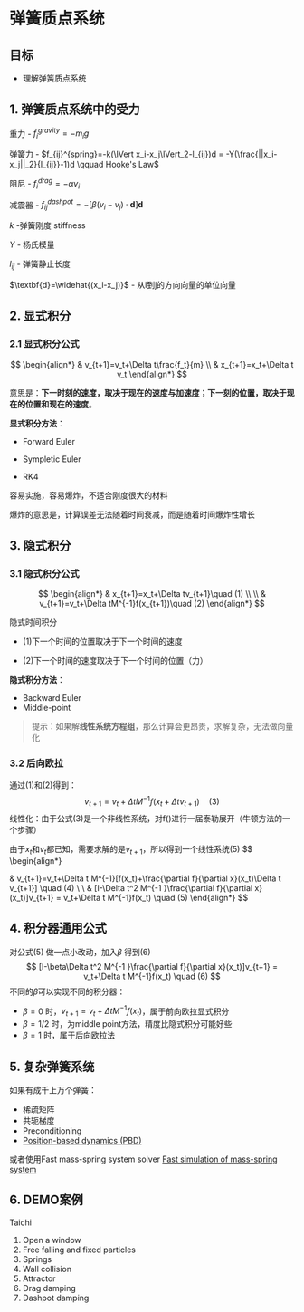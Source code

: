 # 弹簧质点系统

## 目标

- 理解弹簧质点系统

## 1. 弹簧质点系统中的受力

重力 - $f_i^{gravity}=-m_ig$

弹簧力 - $f_{ij}^{spring}=-k(\lVert x_i-x_j\lVert_2-l_{ij})d = -Y(\frac{||x_i-x_j||_2}{l_{ij}}-1)d \qquad Hooke's Law$

阻尼 - $f_i^{drag}=-\alpha v_i$

减震器 - $f_{ij}^{dashpot}=-[\beta (v_i-v_j)\cdot \textbf{d}]\textbf{d}$



$k$ -弹簧刚度 stiffness

$Y$ - 杨氏模量

$l_{ij}$ - 弹簧静止长度

$\textbf{d}=\widehat{(x_i-x_j)}$ - 从i到j的方向向量的单位向量

## 2. 显式积分

### 2.1 显式积分公式

$$
\begin{align*}
& v_{t+1}=v_t+\Delta t\frac{f_t}{m}
\\
& x_{t+1}=x_t+\Delta t v_t
\end{align*}
$$

意思是：**下一时刻的速度，取决于现在的速度与加速度；下一刻的位置，取决于现在的位置和现在的速度**。

**显式积分方法**：

- Forward Euler

- Sympletic Euler

- RK4

容易实施，容易爆炸，不适合刚度很大的材料

爆炸的意思是，计算误差无法随着时间衰减，而是随着时间爆炸性增长

## 3. 隐式积分

### 3.1 隐式积分公式

$$
\begin{align*}
& x_{t+1}=x_t+\Delta tv_{t+1}\quad (1)
\\
\\
& v_{t+1}=v_t+\Delta tM^{-1}f(x_{t+1})\quad (2)
\end{align*}
$$

隐式时间积分

- $(1)$下一个时间的位置取决于下一个时间的速度

- $(2)$下一个时间的速度取决于下一个时间的位置（力）

**隐式积分方法**：

- Backward Euler
- Middle-point

> 提示：如果解**线性系统方程组**，那么计算会更昂贵，求解复杂，无法做向量化

### 3.2 后向欧拉

通过$(1)$和$(2)$得到：
$$
v_{t+1}=v_t+\Delta t M^{-1}f(x_t+\Delta tv_{t+1}) \quad (3)
$$
线性化：由于公式$(3)$是一个非线性系统，对f()进行一届泰勒展开（牛顿方法的一个步骤）

由于$x_t$和$v_t$都已知，需要求解的是$v_{t+1}$，所以得到一个线性系统$(5)$
$$
\begin{align*}

& v_{t+1}=v_t+\Delta t M^{-1}[f(x_t)+\frac{\partial f}{\partial x}(x_t)\Delta t v_{t+1}] \quad (4)
\\
\\
& [I-\Delta t^2 M^{-1	}\frac{\partial f}{\partial x}(x_t)]v_{t+1} = v_t+\Delta t M^{-1}f(x_t) \quad (5)
\end{align*}
$$

## 4. 积分器通用公式

对公式$(5)$ 做一点小改动，加入$\beta$ 得到$(6)$
$$
[I-\beta\Delta t^2 M^{-1	}\frac{\partial f}{\partial x}(x_t)]v_{t+1} = v_t+\Delta t M^{-1}f(x_t) \quad (6)
$$
不同的$\beta$可以实现不同的积分器：

- $\beta=0$ 时，$v_{t+1}=v_t+\Delta tM^{-1}f(x_t)$，属于前向欧拉显式积分
- $\beta=1/2$ 时，为middle point方法，精度比隐式积分可能好些 
- $\beta=1$ 时，属于后向欧拉法

## 5. 复杂弹簧系统

如果有成千上万个弹簧：

- 稀疏矩阵
- 共轭梯度
- Preconditioning
- [Position-based dynamics (PBD)](...)

或者使用Fast mass-spring system solver [Fast simulation of mass-spring system](...)



## 6. DEMO案例

Taichi

1. Open a window
2. Free falling and fixed particles
3. Springs
4. Wall collision
5. Attractor
6. Drag damping
7. Dashpot damping